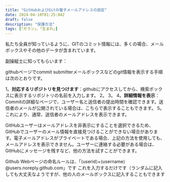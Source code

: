 ```yaml
---
title: "GitHubおよびGitの電子メールアドレスの設定"
date: 2024-04-10T01:25:04Z
draft: false
description: "保護方法"
tags: [「ガラン」、「生まれ」]
---
```

私たち全員が知っているように、GITのコミット情報には、多くの場合、メールボックスやその他のデータが含まれています。

副操縦士に知ってもらいます：

githubページでcommit submitterメールボックスなどのgit情報を表示する手順は次のとおりです。

1。**対応するリポジトリを見つけます**：githubにアクセスしてから、検索ボックスに表示するリポジトリの名前を入力します。
2。
3。
4。**詳細情報を表示**：Commitの詳細なページで、ユーザー名と送信者の提出時間を確認できます。送信者のメールが公開されている場合は、こちらで表示することもできます。
5。これにより、通常、送信者のメールアドレスを表示できます。

GitHubユーザーはメールアドレスを非表示にすることを選択できるため、GitHubでユーザーのメール情報を直接見つけることができない場合があります。電子メールアドレスがプライベートである場合、上記の方法を使用しても、メールアドレスを表示できません。ユーザーに連絡する必要がある場合は、GitHubにメッセージを残すなど、他の方法を試すことができます。


Github Webページの命名ルールは、「⟨userid⟩+⟨username⟩@users.noreply.github.com」です
これを入力するだけです（ランダムに記入しても大丈夫なようですが、他の人のメールボックスに記入することもできます